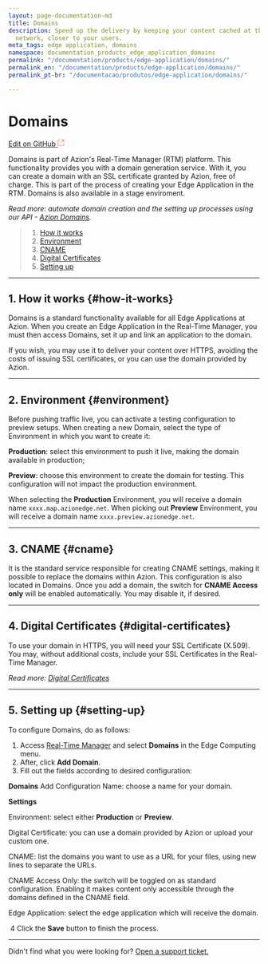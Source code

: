 ```yaml
---
layout: page-documentation-md
title: Domains
description: Speed up the delivery by keeping your content cached at the edge of the
  network, closer to your users.
meta_tags: edge application, domains
namespace: documentation_products_edge_application_domains
permalink: "/documentation/products/edge-application/domains/"
permalink_en: "/documentation/products/edge-application/domains/"
permalink_pt-br: "/documentacao/produtos/edge-application/domains/"

---
```

# **Domains**

[Edit on GitHub <svg width="14" height="14" xmlns="http://www.w3.org/2000/svg"><g fill="none" stroke="#F3652B"><path d="M4.81.71H.672v11.43H12.1V8.001" stroke-width=".8"/><path d="M6.87.786h5.155V5.94M6.31 6.5L12.026.786"/></g></svg>](https://github.com/aziontech/docs_en/blob/master/products/edge-application/domains/2021-01-14-index.md)

Domains is part of Azion's Real-Time Manager (RTM) platform. This functionality provides you with a domain generation service. With it, you can create a domain with an SSL certificate granted by Azion, free of charge. This is part of the process of creating your Edge Application in the RTM. Domains is also available in a stage enviroment.

*Read more: automate domain creation and the setting up processes using our API - [Azion Domains](https://www.azion.com/en/documentation/products/api/v3/domains/).*

> 1. [How it works](#how-it-works)
> 2. [Environment](#environment)
> 3. [CNAME](#cname)
> 4. [Digital Certificates](#digital-certificates)
> 5. [Setting up](#setting-up)

---

## 1. How it works {#how-it-works}

Domains is a standard functionality available for all Edge Applications at Azion. When you create an Edge Application in the Real-Time Manager, you must then access Domains, set it up and link an application to the domain.

If you wish, you may use it to deliver your content over HTTPS, avoiding the costs of issuing SSL certificates, or you can use the domain provided by Azion.

---

## 2. Environment {#environment}

Before pushing traffic live, you can activate a testing configuration to preview setups. When creating a new Domain, select the type of Environment in which you want to create it:

**Production**: select this environment to push it live, making the domain available in production;

**Preview**: choose this environment to create the domain for testing. This configuration will not impact the production environment.

When selecting the **Production** Environment, you will receive a domain name ``xxxx.map.azionedge.net``. When picking out **Preview** Environment, you will receive a domain name ``xxxx.preview.azionedge.net``.

------

## 3. CNAME {#cname}

It is the standard service responsible for creating CNAME settings, making it possible to replace the domains within Azion. This configuration is also located in Domains. Once you add a domain, the switch for **CNAME Access only** will be enabled automatically. You may disable it, if desired.

---

## 4. Digital Certificates {#digital-certificates}

To use your domain in HTTPS, you will need your SSL Certificate (X.509). You may, without additional costs, include your SSL Certificates in the Real-Time Manager.

*Read more: [Digital Certificates](https://www.azion.com/en/documentation/products/edge-application/digital-certificates/)*

---

## 5. Setting up {#setting-up}

To configure Domains, do as follows:

1. Access [Real-Time Manager](https://manager.azion.com/) and select **Domains** in the Edge Computing menu.
2. After, click **Add Domain**.
3. Fill out the fields according to desired configuration:

**Domains**
Add Configuration Name: choose a name for your domain.

**Settings**

Environment: select either **Production** or **Preview**.

Digital Certificate: you can use a domain provided by Azion or upload your custom one.

CNAME: list the domains you want to use as a URL for your files, using new lines to separate the URLs.

CNAME Access Only: the switch will be toggled on as standard configuration. Enabling it makes content only accessible through the domains defined in the CNAME field.

Edge Application: select the edge application which will receive the domain.

​	4 Click the **Save** button to finish the process.

---

Didn't find what you were looking for? [Open a support ticket.](https://tickets.azion.com/)
